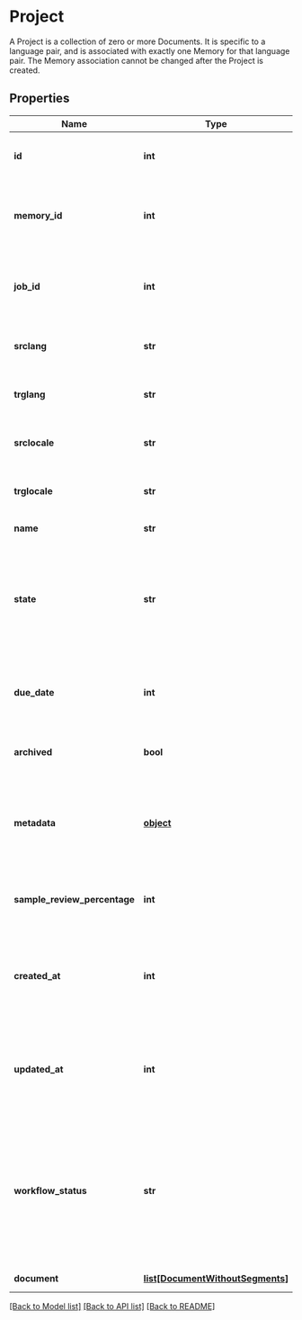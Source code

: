 # Project

A Project is a collection of zero or more Documents. It is specific to a language pair, and is associated with exactly one Memory for that language pair. The Memory association cannot be changed after the Project is created. 
## Properties
Name | Type | Description | Notes
------------ | ------------- | ------------- | -------------
**id** | **int** | A unique number identifying the Project. | [optional] 
**memory_id** | **int** | A unique number identifying the associated Memory. | [optional] 
**job_id** | **int** | A unique number identifying the associated Job. | [optional] 
**srclang** | **str** | An ISO 639-1 language identifier. | [optional] 
**trglang** | **str** | An ISO 639-1 language identifier. | [optional] 
**srclocale** | **str** | A locale identifier, supported for srclang. | [optional] 
**trglocale** | **str** | A locale identifier, supported for trglang. | [optional] 
**name** | **str** | A name for the project. | [optional] 
**state** | **str** | The project&#39;s state. The possible states are &#x60;backlog&#x60;, &#x60;inProgress&#x60;, &#x60;inReview&#x60;, &#x60;inQA&#x60;, and &#x60;done&#x60;. | [optional] 
**due_date** | **int** | The due date. Measured in seconds since the Unix epoch. | [optional] 
**archived** | **bool** | The archived state of the Project. | [optional] 
**metadata** | [**object**](.md) | A JSON object of key/value string pairs. Stores custom project information. | [optional] 
**sample_review_percentage** | **int** | The project&#39;s sample review percentage. | [optional] 
**created_at** | **int** | Time at which the object was created. Measured in seconds since the Unix epoch. | [optional] 
**updated_at** | **int** | Time at which the object was created. Measured in seconds since the Unix epoch. | [optional] 
**workflow_status** | **str** | The status of the Workflow for the current project. This may not be present for all project endpoints even with workflows enabled. | [optional] 
**document** | [**list[DocumentWithoutSegments]**](DocumentWithoutSegments.md) | A list of Documents. | [optional] 

[[Back to Model list]](../README.md#documentation-for-models) [[Back to API list]](../README.md#documentation-for-api-endpoints) [[Back to README]](../README.md)


